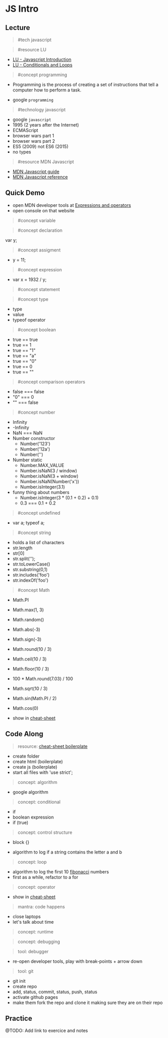 # JS Intro

## Lecture

> #tech javascript

> #resource LU
- [LU - Javascript Introduction](http://learn.ironhack.com/#/learning_unit/3012)
- [LU - Conditionals and Loops](http://learn.ironhack.com/#/learning_unit/3013)

> #concept programming
  - Programming is the process of creating a set of instructions that tell a computer how to perform a task.

- google `programming`

> #technology javascript

- google `javascript`
- 1995 (2 years after the Internet)
- ECMAScript
- browser wars part 1
- browser wars part 2
- ES5 (2009) not ES6 (2015)
- no types

> #resource MDN Javascript
- [MDN Javascript guide](https://developer.mozilla.org/bm/docs/Web/JavaScript)
- [MDN Javascript reference](https://developer.mozilla.org/bm/docs/Web/JavaScript)

## Quick Demo

- open MDN developer tools at [Expressions and operators](https://developer.mozilla.org/en-US/docs/Web/JavaScript/Guide/Expressions_and_Operators#Assignment_operators)
- open console on that website

> #concept variable

> #concept declaration

var y;

> #concept assigment

- y = 11;

> #concept expression

- var x = 1932 / y;

> #concept statement

> #concept type
- type
- value
- typeof operator

> #concept boolean

- true == true
- true == 1
- true == "1"
- true == "a"
- true == "0"
- true == 0
- true == ""

> #concept comparison operators

- false === false
- "0" === 0
- "" === false

> #concept number

- Infinity
- -Infinity
- NaN === NaN
- Number constructor
  - Number('123')
  - Number('12a')
  - Number('')
- Number static
  - Number.MAX_VALUE
  - Number.isNaN(3 / window)
  - Number.isNaN(3 + window)
  - Number.isNaN(Number('x'))
  - Number.isInteger(3.1)
- funny thing about numbers
  - Number.isInteger(3 * (0.1 + 0.2) + 0.1)
  - 0.3 === 0.1 + 0.2

> #concept undefined

- var a; typeof a;

> #concept string

- holds a list of characters
- str.length
- str[0]
- str.split('');
- str.toLowerCase()
- str.substring(0,1)
- str.includes('foo')
- str.indexOf('foo')

> #concept Math

- Math.PI
- Math.max(1, 3)
- Math.random()
- Math.abs(-3)
- Math.sign(-3)
- Math.round(10 / 3)
- Math.ceil(10 / 3)
- Math.floor(10 / 3)
- 100 * Math.round(7.03) / 100
- Math.sqrt(10 / 3)
- Math.sin(Math.PI / 2)
- Math.cos(0)

- show in [cheat-sheet](https://github.com/ironhack/bcn-webdev-cheatsheet/tree/master/m1#js-concepts)

## Code Along

> resource: [cheat-sheet boilerplate](https://github.com/ironhack/bcn-webdev-cheatsheet/tree/master/m1/)

- create folder
- create html (boilerplate)
- create js (boilerplate)
- start all files with 'use strict';

> concept: algorithm

- google algorithm

> concept: conditional
- if
- boolean expression
- if (true)

> concept: control structure
- block {}

- algorithm to log if a string contains the letter a and b

> concept: loop

- algorithm to log the first 10 [fibonacci](https://medium.com/developers-writing/fibonacci-sequence-algorithm-in-javascript-b253dc7e320e) numbers
- first as a while, refactor to a for

> concept: operator

- show in [cheat-sheet](https://github.com/ironhack/bcn-webdev-cheatsheet/tree/master/m1#js-concepts)

> mantra: code happens

- close laptops
- let's talk about time

> concept: runtime

> concept: debugging

> tool: debugger

- re-open developer tools, play with break-points + arrow down

> tool: git

- git init
- create repo
- add, status, commit, status, push, status
- activate github pages
- make them fork the repo and clone it making sure they are on their repo

## Practice

@TODO: Add link to exercice and notes